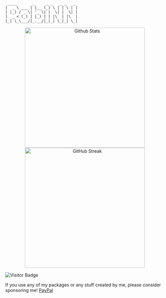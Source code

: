  ```
  ____       _     _ _   _ _   _
|  _ \ ___ | |__ (_) \ | | \ | |
| |_) / _ \| '_ \| |  \| |  \| |
|  _ < (_) | |_) | | |\  | |\  |
|_| \_\___/|_.__/|_|_| \_|_| \_|
```

<div align="center">
<img width="380" alt="Github Stats" src="https://github-readme-stats.vercel.app/api?username=RobiNN1&count_private=true&show_icons=true&include_all_commits=true&theme=algolia&hide_title=true">
<img width="380" alt="GitHub Streak" src="https://github-readme-streak-stats.herokuapp.com?user=RobiNN1&theme=algolia&hide_border=true&date_format=M%20j%5B%2C%20Y%5D">
</div>


![Visitor Badge](https://visitor-badge.laobi.icu/badge?page_id=RobiNN1)

If you use any of my packages or any stuff created by me, please consider sponsoring me! [PayPal](https://www.paypal.me/robertkelcak)
